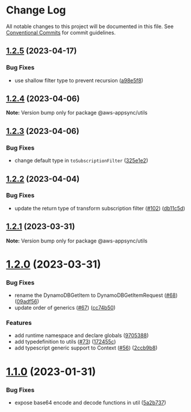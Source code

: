 # Change Log

All notable changes to this project will be documented in this file.
See [Conventional Commits](https://conventionalcommits.org) for commit guidelines.

## [1.2.5](https://github.com/aws/aws-appsync-toolkit/compare/v1.2.4...v1.2.5) (2023-04-17)

### Bug Fixes

- use shallow filter type to prevent recursion ([a98e5f8](https://github.com/aws/aws-appsync-toolkit/commit/a98e5f880051f7099a4d5b7adbf63d499d47f530))

## [1.2.4](https://github.com/aws/aws-appsync-toolkit/compare/v1.2.3...v1.2.4) (2023-04-06)

**Note:** Version bump only for package @aws-appsync/utils

## [1.2.3](https://github.com/aws/aws-appsync-toolkit/compare/v1.2.2...v1.2.3) (2023-04-06)

### Bug Fixes

- change default type in `toSubscriptionFilter` ([325e1e2](https://github.com/aws/aws-appsync-toolkit/commit/325e1e2ce0886ecc730ed410920dd464d8bcadfd))

## [1.2.2](https://github.com/aws/aws-appsync-toolkit/compare/v1.2.1...v1.2.2) (2023-04-04)

### Bug Fixes

- update the return type of transform subscription filter ([#102](https://github.com/aws/aws-appsync-toolkit/issues/102)) ([db11c5d](https://github.com/aws/aws-appsync-toolkit/commit/db11c5ddeb465f649ff00589a4b9c339233087c1))

## [1.2.1](https://github.com/aws/aws-appsync-toolkit/compare/v1.2.0...v1.2.1) (2023-03-31)

**Note:** Version bump only for package @aws-appsync/utils

# [1.2.0](https://github.com/aws/aws-appsync-toolkit/compare/v1.1.0...v1.2.0) (2023-03-31)

### Bug Fixes

- rename the DynamoDBGetItem to DynamoDBGetItemRequest ([#68](https://github.com/aws/aws-appsync-toolkit/issues/68)) ([09adf56](https://github.com/aws/aws-appsync-toolkit/commit/09adf566d8c0f3cbb258bc767aa11241ebdfce06))
- update order of generics ([#67](https://github.com/aws/aws-appsync-toolkit/issues/67)) ([cc74b50](https://github.com/aws/aws-appsync-toolkit/commit/cc74b502dc3d8603480f1d2af8098ee22356638d))

### Features

- add runtime namespace and declare globals ([9705388](https://github.com/aws/aws-appsync-toolkit/commit/9705388e4c055ec5f25684f5c946f8bd20f2df4b))
- add typedefinition to utils ([#73](https://github.com/aws/aws-appsync-toolkit/issues/73)) ([172455c](https://github.com/aws/aws-appsync-toolkit/commit/172455ccf8cd3413f441abeefd81612e16b78a5a))
- add typescript generic support to Context ([#56](https://github.com/aws/aws-appsync-toolkit/issues/56)) ([2ccb9b8](https://github.com/aws/aws-appsync-toolkit/commit/2ccb9b85d0333442e4ec34a6539f23f260421088))

# [1.1.0](https://github.com/aws/aws-appsync-toolkit/compare/v1.0.1...v1.1.0) (2023-01-31)

### Bug Fixes

- expose base64 encode and decode functions in util ([5a2b737](https://github.com/aws/aws-appsync-toolkit/commit/5a2b73792df61bc92e3013f6ab9a5129ddf86629))
